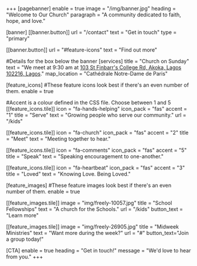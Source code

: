 +++
[pagebanner]
  enable = true
  image = "/img/banner.jpg"
  heading = "Welcome to Our Church"
  paragraph = "A community dedicated to faith, hope, and love."

[banner]
  [[banner.button]]
      url = "/contact"
      text = "Get in touch"
      type = "primary"

  [[banner.button]]
      url = "#feature-icons"
      text = "Find out more"

#Details for the box below the banner
[services]
  title = "Church on Sunday"
  text = "We meet at 9:30 am  at [103 St Finbarr's College Rd, Akoka, Lagos 102216, Lagos](https://www.google.com/maps/place/103+St+Finbarr's+College+Rd,+Akoka,+Lagos+102216,+Lagos/@6.5316584,3.383297,17z/data=!4m15!1m8!3m7!1s0x103b8d04dd2b7f4b:0x1a3b00177b8e36ad!2s103+St+Finbarr's+College+Rd,+Akoka,+Lagos+102216,+Lagos!3b1!8m2!3d6.5316531!4d3.3881679!16s%2Fg%2F11rzr53tqt!3m5!1s0x103b8d04dd2b7f4b:0x1a3b00177b8e36ad!8m2!3d6.5316531!4d3.3881679!16s%2Fg%2F11rzr53tqt?entry=ttu&g_ep=EgoyMDI1MDYyMy4yIKXMDSoASAFQAw%3D%3D)."
map_location = "Cathédrale Notre-Dame de Paris"

[feature_icons]
  #These feature icons look best if there's an even number of them.
  enable = true

  #Accent is a colour defined in the CSS file. Choose between 1 and 5
  [[feature_icons.tile]]
    icon = "fa-hands-helping"
    icon_pack = "fas"
    accent = "1"
    title = "Serve"
    text = "Growing people who serve our community."
    url = "/kids"

  [[feature_icons.tile]]
    icon = "fa-church"
    icon_pack = "fas"
    accent = "2"
    title = "Meet"
    text = "Meeting together to hear."

  [[feature_icons.tile]]
    icon = "fa-comments"
    icon_pack = "fas"
    accent = "5"
    title = "Speak"
    text = "Speaking encouragement to one-another."

  [[feature_icons.tile]]
    icon = "fa-heartbeat"
    icon_pack = "fas"
    accent = "3"
    title = "Loved"
    text = "Knowing Love. Being Loved."

[feature_images]
#These feature images look best if there's an even number of them.
  enable = true

  [[feature_images.tile]]
    image = "img/freely-10057.jpg"
    title = "School Fellowships"
    text = "A church for the Schools."
    url = "/kids"
    button_text = "Learn more"

  [[feature_images.tile]]
    image = "img/freely-26905.jpg"
    title = "Midweek Ministries"
    text = "Want more during the week?"
    url = "#"
    button_text="Join a group today!"

[CTA]
  enable = true
  heading = "Get in touch!"
  message = "We'd love to hear from you."
+++
